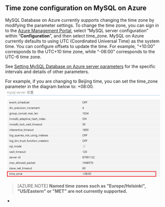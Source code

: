 <properties linkid="" urlDisplayName="" pageTitle="Time zone configuration on MySQL on Azure – Microsoft Azure Cloud" metaKeywords="Azure Cloud, technical documentation, documents and resources, MySQL, database, beginner’s guide, Azure MySQL, MySQL PaaS, Azure MySQL PaaS, Azure MySQL Service, Azure RDS" description="Time zone configuration on MySQL on Azure" metaCanonical="" services="MySQL" documentationCenter="Services" title="" authors="" solutions="" manager="" editor="" />

<tags ms.service="mysql" ms.date="" wacn.date="01/14/2015"/>

## Time zone configuration on MySQL on Azure

MySQL Database on Azure currently supports changing the time zone by modifying the parameter settings. To change the time zone, you can sign in to the [Azure Management Portal](https://manage.windowsazure.cn), select “MySQL server configuration” within “**Configuration**”, and then select time\_zone. MySQL on Azure currently defaults to using UTC (Coordinated Universal Time) as the system time. You can configure offsets to update the time. For example, “+10:00” corresponds to the UTC+10 time zone, while “-06:00” corresponds to the UTC-6 time zone.

See [Setting MySQL Database on Azure server parameters](/documentation/articles/mysql-database-advanced-settings) for the specific intervals and details of other parameters.

For example, if you are changing to Beijing time, you can set the time\_zone parameter in the diagram below to: +08:00.
![Beijing time setting](./media/mysql-database-timezone-config/time_zone.png)

>[AZURE.NOTE] **Named time zones such as "Europe/Helsinki", "US/Eastern" or "MET" are not currently supported.**
*

<!---HONumber=Acom_0218_2016_MySql-->